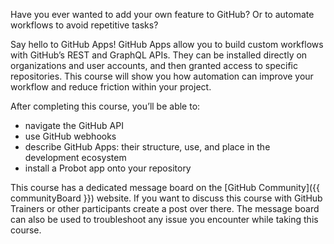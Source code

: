 Have you ever wanted to add your own feature to GitHub? Or to automate workflows to avoid repetitive tasks?

Say hello to GitHub Apps! GitHub Apps allow you to build custom workflows with GitHub’s REST and GraphQL APIs. They can be installed directly on organizations and user accounts, and then granted access to specific repositories. This course will show you how automation can improve your workflow and reduce friction within your project.

After completing this course, you’ll be able to:

- navigate the GitHub API
- use GitHub webhooks
- describe GitHub Apps: their structure, use, and place in the development ecosystem
- install a Probot app onto your repository

This course has a dedicated message board on the [GitHub Community]({{ communityBoard }}) website. If you want to discuss this course with GitHub Trainers or other participants create a post over there. The message board can also be used to troubleshoot any issue you encounter while taking this course.
